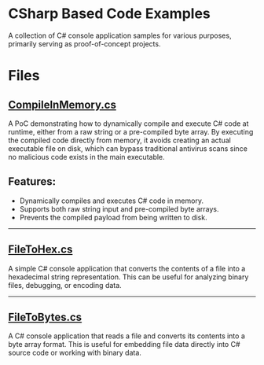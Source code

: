 # CSharp Based Code Examples
A collection of C# console application samples for various purposes, primarily serving as proof-of-concept projects.

# Files
## [CompileInMemory.cs](./CompileInMemory.cs)
A PoC demonstrating how to dynamically compile and execute C# code at runtime, either from a raw string or a pre-compiled byte array. By executing the compiled code directly from memory, it avoids creating an actual executable file on disk, which can bypass traditional antivirus scans since no malicious code exists in the main executable.

## Features:
- Dynamically compiles and executes C# code in memory.
- Supports both raw string input and pre-compiled byte arrays.
- Prevents the compiled payload from being written to disk.

---
## [FileToHex.cs](./FileToHex.cs)  
A simple C# console application that converts the contents of a file into a hexadecimal string representation. This can be useful for analyzing binary files, debugging, or encoding data.  

---
## [FileToBytes.cs](./FileToBytes.cs)  
A C# console application that reads a file and converts its contents into a byte array format. This is useful for embedding file data directly into C# source code or working with binary data.  


